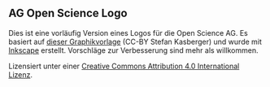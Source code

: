 ## AG Open Science Logo

Dies ist eine vorläufig Version eines Logos für die Open Science AG. Es
basiert auf [dieser
Graphikvorlage](https://github.com/openscienceASAP/open-science-sticker)
(CC-BY Stefan Kasberger) und wurde mit
[Inkscape](https://inkscape.org) erstellt. Vorschläge zur Verbesserung
sind mehr als willkommen.

Lizensiert unter einer [Creative Commons Attribution 4.0 International
Lizenz](https://creativecommons.org/licenses/by/4.0/).
